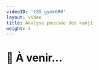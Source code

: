 ```yaml
---
videoID: 'tSS_gymk6R0'
layout: video
title: Analyse poussée des kanji
weight: 4
---
```


# 👷 À venir...

